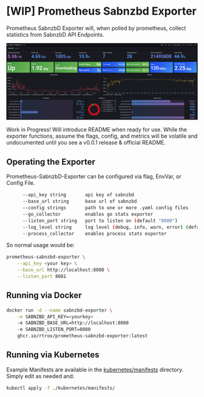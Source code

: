 # [WIP] Prometheus Sabnzbd Exporter

Prometheus SabnzbD Exporter will, when polled by prometheus, collect statistics from SabnzbD API Endpoints.

![Grafana Dashboard](.github/images/dashboard.png)


Work in Progress! Will introduce README when ready for use. While the exporter functions, assume the flags, config, and metrics will be volatile and undocumented until you see a v0.0.1 release & official README.

## Operating the Exporter

Prometheus-SabnzbD-Exporter can be configured via flag, EnvVar, or Config File.
```bash
      --api_key string       api key of sabnzbd
      --base_url string      base url of sabnzbd
      --config strings       path to one or more .yaml config files
      --go_collector         enables go stats exporter
      --listen_port string   port to listen on (default "8080")
      --log_level string     log level (debug, info, warn, error) (default "info")
      --process_collector    enables process stats exporter
```

So normal usage would be:

```bash
prometheus-sabnzbd-exporter \
    --api_key <your key> \
    --base_url http://localhost:8080 \
    --listen_port 8081
```

## Running via Docker

```bash
docker run -d --name sabnzbd-exporter \
    -e SABNZBD_API_KEY=<yourkey>
    -e SABNZBD_BASE_URL=http://localhost:8080
    -e SABNZBD_LISTEN_PORT=8080
    ghcr.io/rtrox/prometheus-sabnzbd-exporter:latest
```

## Running via Kubernetes

Example Manifests are available in the [kubernetes/manifests](kubernetes/manifests) directory. Simply edit as needed and:

```bash
kubectl apply -f ./kubernetes/manifests/
```
